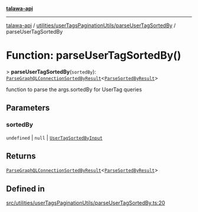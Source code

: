 [**talawa-api**](../../../../README.md)

***

[talawa-api](../../../../modules.md) / [utilities/userTagsPaginationUtils/parseUserTagSortedBy](../README.md) / parseUserTagSortedBy

# Function: parseUserTagSortedBy()

\> **parseUserTagSortedBy**(`sortedBy`): [`ParseGraphQLConnectionSortedByResult`](../../../graphQLConnection/parseGraphQLConnectionArgumentsWithSortedBy/type-aliases/ParseGraphQLConnectionSortedByResult.md)\<[`ParseSortedByResult`](../type-aliases/ParseSortedByResult.md)\>

function to parse the args.sortedBy for UserTag queries

## Parameters

### sortedBy

`undefined` | `null` | [`UserTagSortedByInput`](../../../../types/generatedGraphQLTypes/type-aliases/UserTagSortedByInput.md)

## Returns

[`ParseGraphQLConnectionSortedByResult`](../../../graphQLConnection/parseGraphQLConnectionArgumentsWithSortedBy/type-aliases/ParseGraphQLConnectionSortedByResult.md)\<[`ParseSortedByResult`](../type-aliases/ParseSortedByResult.md)\>

## Defined in

[src/utilities/userTagsPaginationUtils/parseUserTagSortedBy.ts:20](https://github.com/PalisadoesFoundation/talawa-api/blob/832d310bae30bd8cb45fb1b44f62dd776dccc52f/src/utilities/userTagsPaginationUtils/parseUserTagSortedBy.ts#L20)
